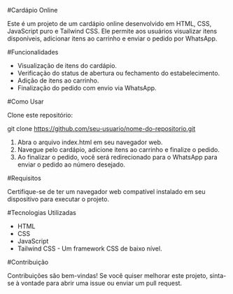 #Cardápio Online

Este é um projeto de um cardápio online desenvolvido em HTML, CSS, JavaScript puro e Tailwind CSS. Ele permite aos usuários visualizar itens disponíveis, adicionar itens ao carrinho e enviar o pedido por WhatsApp.


#Funcionalidades

* Visualização de itens do cardápio.
* Verificação do status de abertura ou fechamento do estabelecimento.
* Adição de itens ao carrinho.
* Finalização do pedido com envio via WhatsApp.
  
#Como Usar

Clone este repositório:

git clone https://github.com/seu-usuario/nome-do-repositorio.git

1. Abra o arquivo index.html em seu navegador web.
2. Navegue pelo cardápio, adicione itens ao carrinho e finalize o pedido.
3. Ao finalizar o pedido, você será redirecionado para o WhatsApp para enviar o pedido ao número desejado.

#Requisitos

Certifique-se de ter um navegador web compatível instalado em seu dispositivo para executar o projeto.

#Tecnologias Utilizadas

* HTML
* CSS
* JavaScript
* Tailwind CSS - Um framework CSS de baixo nível.
  
#Contribuição

Contribuições são bem-vindas! Se você quiser melhorar este projeto, sinta-se à vontade para abrir uma issue ou enviar um pull request.
